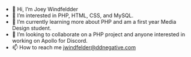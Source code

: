 - 👋 Hi, I’m Joey Windfeldder
- 👀 I’m interested in PHP, HTML, CSS, and MySQL.
- 🌱 I’m currently learning more about PHP and am a first year Media Design student.
- 💞️ I’m looking to collaborate on a PHP project and anyone interested in working on Apollo for Discord.
- 📫 How to reach me jwindfelder@ddnegative.com
